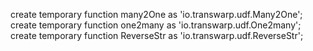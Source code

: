  create temporary function many2One as 'io.transwarp.udf.Many2One';
 create temporary function one2many as 'io.transwarp.udf.One2many';
 create temporary function ReverseStr as 'io.transwarp.udf.ReverseStr';

